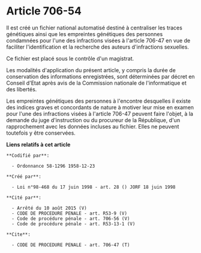 # Article 706-54

Il est créé un fichier national automatisé destiné à centraliser les traces génétiques ainsi que les empreintes génétiques
des personnes condamnées pour l'une des infractions visées à l'article 706-47 en vue de faciliter l'identification et la
recherche des auteurs d'infractions sexuelles.

Ce fichier est placé sous le contrôle d'un magistrat.

Les modalités d'application du présent article, y compris la durée de conservation des informations enregistrées, sont
déterminées par décret en Conseil d'Etat après avis de la Commission nationale de l'informatique et des libertés.

Les empreintes génétiques des personnes à l'encontre desquelles il existe des indices graves et concordants de nature à
motiver leur mise en examen pour l'une des infractions visées à l'article 706-47 peuvent faire l'objet, à la demande du juge
d'instruction ou du procureur de la République, d'un rapprochement avec les données incluses au fichier. Elles ne peuvent
toutefois y être conservées.

**Liens relatifs à cet article**

	**Codifié par**:

	  - Ordonnance 58-1296 1958-12-23

	**Créé par**:

	  - Loi n°98-468 du 17 juin 1998 - art. 28 () JORF 18 juin 1998

	**Cité par**:

	  - Arrêté du 10 août 2015 (V)
	  - CODE DE PROCEDURE PENALE - art. R53-9 (V)
	  - Code de procédure pénale - art. 706-56 (V)
	  - Code de procédure pénale - art. R53-13-1 (V)

	**Cite**:

	  - CODE DE PROCEDURE PENALE - art. 706-47 (T)
